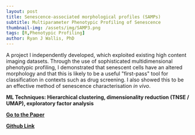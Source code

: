 ```yaml
---
layout: post
title: Senescence-associated morphological profiles (SAMPs)
subtitle: Multiparameter Phenotypic Profiling of Senescence
thumbnail-img: /assets/img/SAMP3.png
tags: [R,Phenotypic Profiling]
author: Ryan J Wallis, PhD
---
```


A project I independently developed, which exploited existing high content imaging datasets. Through the use of sophisticated multidimensional phenotypic profiling, I demonstrated that senescent cells have an altered morphology and that this is likely to be a useful "first-pass" tool for classification in contexts such as drug screening. I also showed this to be an effective method of senescence characterisation _in vivo_.  

**ML Techniques: Hierarchical clustering, dimensionality reduction (TNSE / UMAP), exploratory factor analysis**

<strong><a href="https://pubmed.ncbi.nlm.nih.gov/35580013/">Go to the Paper</a>

<strong><a href="https://pubmed.ncbi.nlm.nih.gov/35580013/">Github Link</a>
